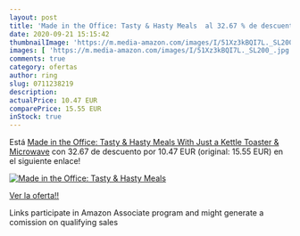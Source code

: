 ```yaml
---
layout: post
title: 'Made in the Office: Tasty & Hasty Meals  al 32.67 % de descuento'
date: 2020-09-21 15:15:42
thumbnailImage: 'https://m.media-amazon.com/images/I/51Xz3kBQI7L._SL200_.jpg'
images: [ 'https://m.media-amazon.com/images/I/51Xz3kBQI7L._SL200_.jpg' ]
comments: true
category: ofertas
author: ring
slug: 0711238219
description:
actualPrice: 10.47 EUR
comparePrice: 15.55 EUR
inStock: true
---
```


Está [Made in the Office: Tasty & Hasty Meals With Just a Kettle  Toaster & Microwave](https://www.amazon.it/dp/0711238219/?tag=tolees00-21) con 32.67 de descuento por 10.47 EUR (original: 15.55 EUR) en el siguiente enlace!

[![Made in the Office: Tasty & Hasty Meals ](https://m.media-amazon.com/images/I/51Xz3kBQI7L._SL200_.jpg)](https://www.amazon.it/dp/0711238219/?tag=tolees00-21)

[Ver la oferta!!](https://www.amazon.it/dp/0711238219/?tag=tolees00-21)

Links participate in Amazon Associate program and might generate a comission on qualifying sales


